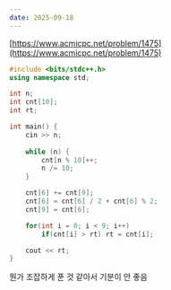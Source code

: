 ```yaml
---
date: 2025-09-18
---
```

[https://www.acmicpc.net/problem/1475](https://www.acmicpc.net/problem/1475)
```cpp
#include <bits/stdc++.h>
using namespace std;

int n;
int cnt[10];
int rt;

int main() {
    cin >> n;
    
    while (n) {
        cnt[n % 10]++;
        n /= 10;
    }

    cnt[6] += cnt[9];
    cnt[6] = cnt[6] / 2 + cnt[6] % 2;
    cnt[9] = cnt[6];

    for(int i = 0; i < 9; i++) 
        if(cnt[i] > rt) rt = cnt[i];

    cout << rt;
}
```

뭔가 조잡하게 푼 것 같아서 기분이 안 좋음
